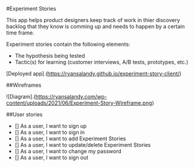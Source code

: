 #Experiment Stories

This app helps product designers keep track of work in thier discovery backlog that they know is comming up and needs to happen by a certain time frame.

Experiment stories contain the following elements:

* The hypothesis being tested
* Tactic(s) for learning (customer interviews, A/B tests, prototypes, etc.)

[Deployed app].(https://ryansalandy.github.io/experiment-story-client/)

##Wireframes

![Diagram].(https://ryansalandy.com/wp-content/uploads/2021/06/Experiment-Story-Wireframe.png)

##User stories
- [] As a user, I want to sign up
- [] As a user, I want to sign in
- [] As a user, I want to add Experiment Stories
- [] As a user, I want to update/delete Experiment Stories
- [] As a user, I want to change my password
- [] As a user, I want to sign out

